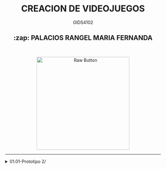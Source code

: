 <h1 align="center">CREACION DE VIDEOJUEGOS</h1>
<p align="center"> GIDS4102 </p>

<h2 align="center"> :zap: PALACIOS RANGEL MARIA FERNANDA </h2>
<br>
<p align="center">
    <img src="https://png.pngtree.com/png-clipart/20210311/original/pngtree-handheld-video-game-controller-clip-art-png-image_6027741.jpg" alt="Raw Button" width="300">
</p>

----

</details><details> <summary>01.01-Prototipo 2/</summary>
